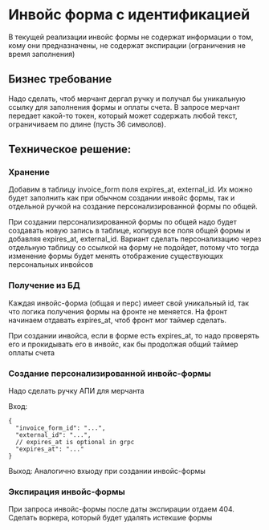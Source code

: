 # Инвойс форма с идентификацией

В текущей реализации инвойс формы не содержат информации о том, кому они предназначены, не содержат экспирации
(ограничения не время заполнения)

## Бизнес требование

Надо сделать, чтоб мерчант дергал ручку и получал бы уникальную ссылку для заполнения формы и оплаты счета. В запросе
мерчант передает какой-то токен, который может содержать любой текст, ограничиваем по длине (пусть 36 символов).

## Техническое решение:

### Хранение

Добавим в таблицу invoice_form поля expires_at, external_id. Их можно будет заполнить как при обычном создании инвойс
формы, так и отдельной ручкой на создание персонализированной формы по общей.

При создании персонализированной формы по общей надо будет создавать новую запись в таблице, копируя все поля общей
формы и добавляя expires_at, external_id. Вариант сделать персонализацию через отдельную таблицу со ссылкой на
форму не подойдет, потому что тогда изменение формы будет менять отображение существующих персональных инвойсов

### Получение из БД

Каждая инвойс-форма (общая и перс) имеет свой уникальный id, так что логика получения формы на фронте не меняется. На
фронт начинаем отдавать expires_at, чтоб фронт мог таймер сделать.

При создании инвойса, если в форме есть expires_at, то надо проверять его и прокидывать его в инвойс, как бы продолжая
общий таймер оплаты счета

### Создание персонализированной инвойс-формы

Надо сделать ручку АПИ для мерчанта

Вход:

```json5
{
  "invoice_form_id": "...",
  "external_id": "...",
  // expires_at is optional in grpc  
  "expires_at": "..."
}
```

Выход:
Аналогично вхыоду при создании инвойс-формы

### Экспирация инвойс-формы
При запроса инвойс-формы после даты экспирации отдаем 404. Сделать воркера, который будет удалять истекшие формы